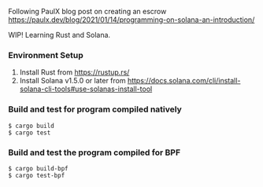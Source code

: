 Following PaulX blog post on creating an escrow https://paulx.dev/blog/2021/01/14/programming-on-solana-an-introduction/

WIP! Learning Rust and Solana.



### Environment Setup
1. Install Rust from https://rustup.rs/
2. Install Solana v1.5.0 or later from https://docs.solana.com/cli/install-solana-cli-tools#use-solanas-install-tool

### Build and test for program compiled natively
```
$ cargo build
$ cargo test
```

### Build and test the program compiled for BPF
```
$ cargo build-bpf
$ cargo test-bpf
```
